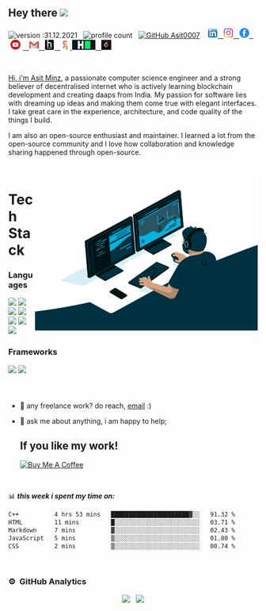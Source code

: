 ## Hey there <img src="https://media.giphy.com/media/hvRJCLFzcasrR4ia7z/giphy.gif" width="25px"> 
![version :31.12.2021](https://img.shields.io/badge/Version-31--12--2021-blue) &nbsp; ![profile count](https://komarev.com/ghpvc/?username=Asit0007&color=red) &nbsp; [![GitHub Asit0007](https://img.shields.io/github/followers/Asit0007?label=follow&style=social)](https://github.com/Asit0007) &nbsp;&nbsp; <a href="https://www.linkedin.com/in/asitminz/"><img height="20" src="./images/linkedin.png"> &nbsp; <a href="https://www.instagram.com/asitminz/"><img height="20" src="./images/download.png"> &nbsp; <a href="https://www.facebook.com/asit.minz.7/"><img height="20" src="./images/fb png.png"> &nbsp; <a href="https://www.youtube.com/channel/UCYF2HM8RAeTsdHdKJjH2FXQ?sub_confirmation=1"><img height="21" src="./images/youtube.png"> &nbsp; <a href="mailto:asitminz007@gmail.com"><img height="20" src="./images/Gmail-Logo.png"> &nbsp; <a href="https://www.hackerearth.com/@asitminz0"><img height="20" src="./images/hackerearth.jpeg"> &nbsp; <a href="https://www.codingninjas.com/codestudio/profile/ca349519-04ca-4c61-95f4-94f46de8f928"><img height="19" src="./images/cn.jpeg"> <a href="https://www.hackerrank.com/asitminz007"><img height="20" src="./images/hr.png"> &nbsp; <a href="https://leetcode.com/asitminz007/"><img height="20" src="./images/lc.png">



<br/>

Hi, i'm [Asit Minz](#), a passionate computer science engineer and a strong believer of decentralised internet who is actively learning blockchain development and creating daaps from India. My passion for software lies with dreaming up ideas and making them come true with elegant interfaces. I take great care in the experience, architecture, and code quality of the things I build.

I am also an open-source enthusiast and maintainer. I learned a lot from the open-source community and I love how collaboration and knowledge sharing happened through open-source.

<br/>

<img align="right" alt="GIF" src="./images/code.gif" width="450" height="320" />

# Tech Stack

### Languages
<img src="https://img.shields.io/badge/HTML5-E34F26?style=for-the-badge&logo=html5&logoColor=white"> <img  src="https://img.shields.io/badge/CSS3-1572B6?style=for-the-badge&logo=css3&logoColor=white"> <img src="https://img.shields.io/badge/Java-e11e21?style=for-the-badge&logo=java&logoColor=white"> <img src="https://img.shields.io/badge/Python-3776AB?style=for-the-badge&logo=python&logoColor=white"> <img  src="https://img.shields.io/badge/JavaScript-F7DF1E?style=for-the-badge&logo=javascript&logoColor=black"> <img src="https://img.shields.io/badge/C%2B%2B-00599C?style=for-the-badge&logo=C%2B%2B&logoColor=white"> <img src="https://img.shields.io/badge/MySQL-00000F?style=for-the-badge&logo=mysql&logoColor=white">  

### Frameworks
<img src="https://img.shields.io/badge/Visual%20Studio%20Code-007ACC?style=for-the-badge&logo=Visual%20Studio%20Code&logoColor=white"> <img src="https://img.shields.io/badge/Bootstrap-563D7C?style=for-the-badge&logo=bootstrap&logoColor=white"> 

<br/>

###

- 💼 any freelance work? do reach, [email](mailto:asitminz007@gmail.com) :)
- 💬 ask me about anything, i am happy to help;
  
  ## If you like my work!
  
  <a href="https://www.buymeacoffee.com/Asit" target="_blank"><img src="https://cdn.buymeacoffee.com/buttons/default-orange.png" alt="Buy Me A Coffee" height="41" width="174"></a>

<br/>

📊 ***this week i spent my time on:***
<!--START_SECTION:waka-->
```text
C++          4 hrs 53 mins   ██████████████████████▓░░   91.32 % 
HTML         11 mins         █░░░░░░░░░░░░░░░░░░░░░░░░   03.71 % 
Markdown     7 mins          ▓░░░░░░░░░░░░░░░░░░░░░░░░   02.43 % 
JavaScript   5 mins          ▒░░░░░░░░░░░░░░░░░░░░░░░░   01.80 % 
CSS          2 mins          ▒░░░░░░░░░░░░░░░░░░░░░░░░   00.74 % 
```
<!--END_SECTION:waka-->

<br/>
  
### ⚙️ &nbsp;GitHub Analytics
<link rel="stylesheet" type="text/css" href="/styles.css" />
<p class="selector" align="center">
<ahref="https://github.com/Asit0007">
  <img height="190em" class="first_image" src="https://github-readme-stats-eight-theta.vercel.app/api?username=Asit0007&show_icons=true&theme=algolia"/> &nbsp; <img height="160em" class="second_image" src="https://github-readme-stats-eight-theta.vercel.app/api/top-langs/?username=Asit0007&layout=compact&langs_count=10&theme=algolia"/>
</a>
</p>
  
<br/>




<!---
Asit0007/Asit0007 is a ✨ special ✨ repository because its `README.md` (this file) appears on your GitHub profile.
You can click the Preview link to take a look at your changes.
--->
